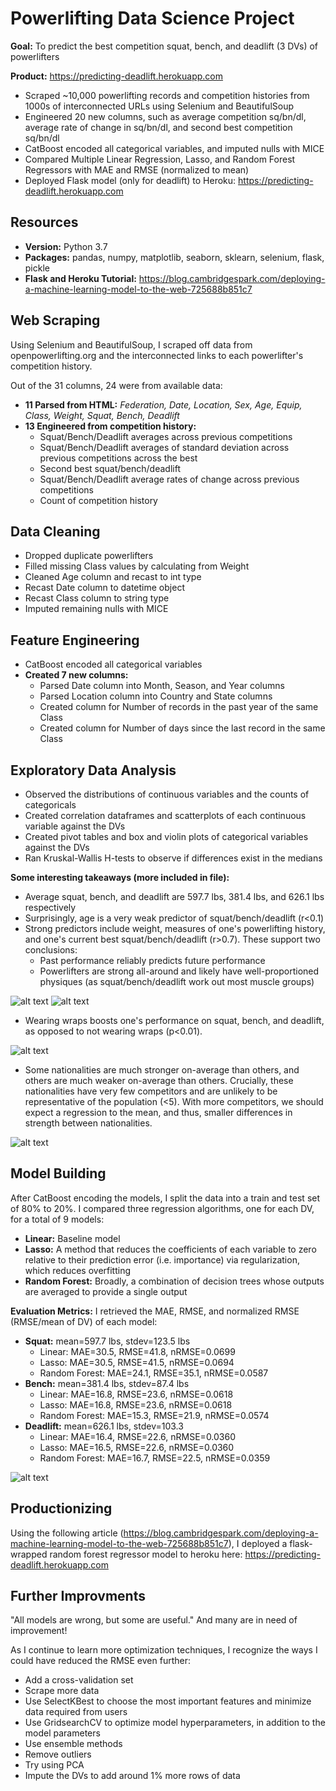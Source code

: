 # Powerlifting Data Science Project
**Goal:** To predict the best competition squat, bench, and deadlift (3 DVs) of powerlifters

**Product:** https://predicting-deadlift.herokuapp.com
* Scraped ~10,000 powerlifting records and competition histories from 1000s of interconnected URLs using Selenium and BeautifulSoup
* Engineered 20 new columns, such as average competition sq/bn/dl, average rate of change in sq/bn/dl, and second best competition sq/bn/dl
* CatBoost encoded all categorical variables, and imputed nulls with MICE
* Compared Multiple Linear Regression, Lasso, and Random Forest Regressors with MAE and RMSE (normalized to mean)
* Deployed Flask model (only for deadlift) to Heroku: https://predicting-deadlift.herokuapp.com

## Resources
* **Version:** Python 3.7
* **Packages:** pandas, numpy, matplotlib, seaborn, sklearn, selenium, flask, pickle
* **Flask and Heroku Tutorial:** https://blog.cambridgespark.com/deploying-a-machine-learning-model-to-the-web-725688b851c7

## Web Scraping
Using Selenium and BeautifulSoup, I scraped off data from openpowerlifting.org and the interconnected links to each powerlifter's competition history.

Out of the 31 columns, 24 were from available data:
* **11 Parsed from HTML:** *Federation, Date, Location, Sex, Age, Equip, Class, Weight, Squat, Bench, Deadlift*
* **13 Engineered from competition history:** 
  * Squat/Bench/Deadlift averages across previous competitions
  * Squat/Bench/Deadlift averages of standard deviation across previous competitions across the best
  * Second best squat/bench/deadlift
  * Squat/Bench/Deadlift average rates of change across previous competitions
  * Count of competition history

## Data Cleaning
* Dropped duplicate powerlifters
* Filled missing Class values by calculating from Weight
* Cleaned Age column and recast to int type
* Recast Date column to datetime object
* Recast Class column to string type
* Imputed remaining nulls with MICE

## Feature Engineering
* CatBoost encoded all categorical variables
* **Created 7 new columns:**
  * Parsed Date column into Month, Season, and Year columns
  * Parsed Location column into Country and State columns
  * Created column for Number of records in the past year of the same Class
  * Created column for Number of days since the last record in the same Class

## Exploratory Data Analysis
* Observed the distributions of continuous variables and the counts of categoricals
* Created correlation dataframes and scatterplots of each continuous variable against the DVs
* Created pivot tables and box and violin plots of categorical variables against the DVs
* Ran Kruskal-Wallis H-tests to observe if differences exist in the medians

**Some interesting takeaways (more included in file):**
* Average squat, bench, and deadlift are 597.7 lbs, 381.4 lbs, and 626.1 lbs respectively
* Surprisingly, age is a very weak predictor of squat/bench/deadlift (r<0.1)
* Strong predictors include weight, measures of one's powerlifting history, and one's current best squat/bench/deadlift (r>0.7). These support two conclusions:
  * Past performance reliably predicts future performance
  * Powerlifters are strong all-around and likely have well-proportioned physiques (as squat/bench/deadlift work out most muscle groups)

![alt text](https://github.com/andrewjlee0/powerlifting/blob/master/images/squat_avg_avg_against_squat.png) <!-- .element height="20%" width="20%" -->
![alt text](https://github.com/andrewjlee0/powerlifting/blob/master/images/squat_corr.png) <!-- .element height="20%" width="20%" -->

* Wearing wraps boosts one's performance on squat, bench, and deadlift, as opposed to not wearing wraps (p<0.01).

![alt text](https://github.com/andrewjlee0/powerlifting/blob/master/images/wraps_against_squat.png) <!-- .element height="30%" width="30%" -->

* Some nationalities are much stronger on-average than others, and others are much weaker on-average than others. Crucially, these nationalities have very few competitors and are unlikely to be representative of the population (<5). With more competitors, we should expect a regression to the mean, and thus, smaller differences in strength between nationalities.

![alt text](https://github.com/andrewjlee0/powerlifting/blob/master/images/nationality_pivot.png) <!-- .element height="50%" width="50%" -->

## Model Building
After CatBoost encoding the models, I split the data into a train and test set of 80% to 20%. I compared three regression algorithms, one for each DV, for a total of 9 models:

* **Linear:** Baseline model
* **Lasso:** A method that reduces the coefficients of each variable to zero relative to their prediction error (i.e. importance) via regularization, which reduces overfitting
* **Random Forest:** Broadly, a combination of decision trees whose outputs are averaged to provide a single output

**Evaluation Metrics:**
I retrieved the MAE, RMSE, and normalized RMSE (RMSE/mean of DV) of each model:
* **Squat:** mean=597.7 lbs, stdev=123.5 lbs
  * Linear: MAE=30.5, RMSE=41.8, nRMSE=0.0699
  * Lasso: MAE=30.5, RMSE=41.5, nRMSE=0.0694
  * Random Forest: MAE=24.1, RMSE=35.1, nRMSE=0.0587
* **Bench:** mean=381.4 lbs, stdev=87.4 lbs
  * Linear: MAE=16.8, RMSE=23.6, nRMSE=0.0618
  * Lasso: MAE=16.8, RMSE=23.6, nRMSE=0.0618
  * Random Forest: MAE=15.3, RMSE=21.9, nRMSE=0.0574
* **Deadlift:** mean=626.1 lbs, stdev=103.3
  * Linear: MAE=16.4, RMSE=22.6, nRMSE=0.0360
  * Lasso: MAE=16.5, RMSE=22.6, nRMSE=0.0360
  * Random Forest: MAE=16.7, RMSE=22.5, nRMSE=0.0359

![alt text](https://github.com/andrewjlee0/powerlifting/blob/master/images/model_performance_squat.png) <!-- .element height="100%" width="100%" -->

## Productionizing
Using the following article (https://blog.cambridgespark.com/deploying-a-machine-learning-model-to-the-web-725688b851c7), I deployed a flask-wrapped random forest regressor model to heroku here: https://predicting-deadlift.herokuapp.com

## Further Improvments
"All models are wrong, but some are useful." And many are in need of improvement!

As I continue to learn more optimization techniques, I recognize the ways I could have reduced the RMSE even further:
* Add a cross-validation set
* Scrape more data
* Use SelectKBest to choose the most important features and minimize data required from users
* Use GridsearchCV to optimize model hyperparameters, in addition to the model parameters
* Use ensemble methods
* Remove outliers
* Try using PCA
* Impute the DVs to add around 1% more rows of data
